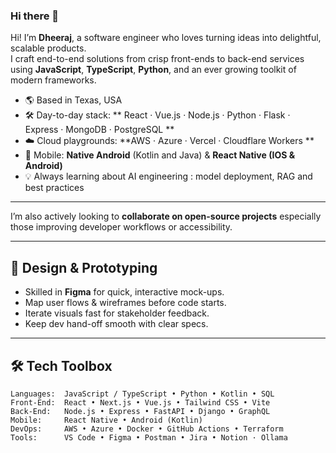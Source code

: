### Hi there 👋

Hi! I’m **Dheeraj**, a software engineer who loves turning ideas into delightful, scalable products.  
I craft end-to-end solutions from crisp front-ends to back-end services using **JavaScript**, **TypeScript**, **Python**, and an ever growing toolkit of modern frameworks.

- 🌎  Based in Texas, USA  
- 🛠  Day-to-day stack: ** React · Vue.js · Node.js · Python · Flask · Express · MongoDB · PostgreSQL **  
- ☁️  Cloud playgrounds: **AWS · Azure · Vercel · Cloudflare Workers **  
- 📱  Mobile: **Native Android** (Kotlin and Java) & **React Native (IOS & Android)**  
- 💡  Always learning about AI engineering : model deployment, RAG and best practices 
---


I’m also actively looking to **collaborate on open-source projects** especially those improving developer workflows or accessibility.

---

## 🎨 Design & Prototyping
- Skilled in **Figma** for quick, interactive mock-ups.  
- Map user flows & wireframes before code starts.  
- Iterate visuals fast for stakeholder feedback.  
- Keep dev hand-off smooth with clear specs.  
---

## 🛠 Tech Toolbox

```
Languages:  JavaScript / TypeScript • Python • Kotlin • SQL
Front-End:  React • Next.js • Vue.js • Tailwind CSS • Vite
Back-End:   Node.js • Express • FastAPI • Django • GraphQL
Mobile:     React Native • Android (Kotlin)
DevOps:     AWS • Azure • Docker • GitHub Actions • Terraform
Tools:      VS Code • Figma • Postman • Jira • Notion · Ollama 
```
<!--
**bhatiadheeraj/bhatiadheeraj** is a ✨ _special_ ✨ repository because its `README.md` (this file) appears on your GitHub profile.

Here are some ideas to get you started:

- 🔭 I’m currently working on ...
- 🌱 I’m currently learning ...
- 👯 I’m looking to collaborate on ...
- 🤔 I’m looking for help with ...
- 💬 Ask me about ...
- 📫 How to reach me: ...
- 😄 Pronouns: ...
- ⚡ Fun fact: ...
-->
